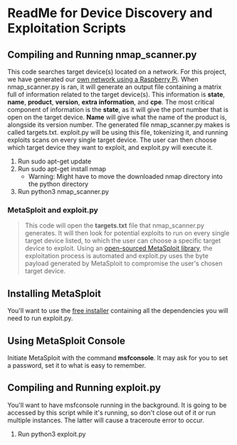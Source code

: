 ReadMe for Device Discovery and Exploitation Scripts
==

Compiling and Running nmap_scanner.py
--

This code searches target device(s) located on a network. For this project, we have generated our [own network using a Raspberry Pi](https://thepi.io/how-to-use-your-raspberry-pi-as-a-wireless-access-point/). When nmap_scanner.py is ran, it will generate an output file containing a matrix full of information related to the target device(s). This information is **state**, **name**, **product**, **version**, **extra information**, and **cpe**. The most critical component of information is the **state**, as it will give the port number that is open on the target device. **Name** will give what the name of the product is, alongside its version number. The generated file nmap_scanner.py makes is called targets.txt. exploit.py will be using this file, tokenizing it, and running exploits scans on every single target device. The user can then choose which target device they want to exploit, and exploit.py will execute it. 

1. Run sudo apt-get update
2. Run sudo apt-get install nmap 
    - Warning: Might have to move the downloaded nmap directory into the python directory
3. Run python3 nmap_scanner.py<br>

<h3> MetaSploit and exploit.py </h3>

> This code will open the **targets.txt** file that nmap_scanner.py generates. It will then look for potential exploits to run on every single target device listed, to which the user can choose a specific target device to exploit. Using an [open-sourced MetaSploit library](https://pypi.org/project/pymetasploit3/), the exploitation process is automated and exploit.py uses the byte payload generated by MetaSploit to compromise the user's chosen target device.

Installing MetaSploit
--

You'll want to use the [free installer](https://github.com/rapid7/metasploit-framework/wiki/Nightly-Installers) containing all the dependencies you will need to run exploit.py.

Using MetaSploit Console
--

Initiate MetaSploit with the command **msfconsole**. It may ask for you to set a password, set it to what is easy to remember. <br>

Compiling and Running exploit.py
--

You'll want to have msfconsole running in the background. It is going to be accessed by this script while it's running, so don't close out of it or run multiple instances. The latter will cause a traceroute error to occur. 

1. Run python3 exploit.py 
